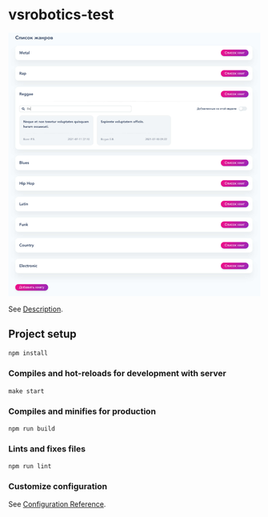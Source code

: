 # vsrobotics-test

![vstobotics-test](https://github.com/antonsmolko/vsrobotics-test/blob/main/src/assets/img/demo.jpg)

See [Description](https://github.com/antonsmolko/vsrobotics-test/blob/main/src/assets/description/test.md).

## Project setup
```
npm install
```

### Compiles and hot-reloads for development with server
```
make start
```

### Compiles and minifies for production
```
npm run build
```

### Lints and fixes files
```
npm run lint
```

### Customize configuration
See [Configuration Reference](https://cli.vuejs.org/config/).
